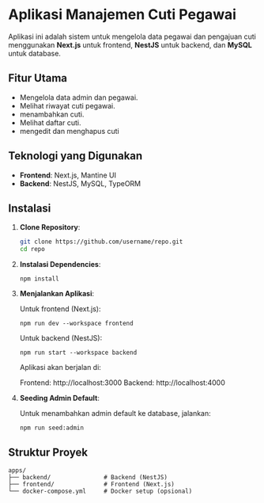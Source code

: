 # Aplikasi Manajemen Cuti Pegawai

Aplikasi ini adalah sistem untuk mengelola data pegawai dan pengajuan cuti menggunakan **Next.js** untuk frontend, **NestJS** untuk backend, dan **MySQL** untuk database.

## Fitur Utama

- Mengelola data admin dan pegawai.
- Melihat riwayat cuti pegawai.
- menambahkan cuti.
- Melihat daftar cuti.
- mengedit dan menghapus cuti

## Teknologi yang Digunakan

- **Frontend**: Next.js, Mantine UI
- **Backend**: NestJS, MySQL, TypeORM

## Instalasi

1. **Clone Repository**:

   ```bash
   git clone https://github.com/username/repo.git
   cd repo
   ```

2. **Instalasi Dependencies**:
   ```
   npm install
   ```
3. **Menjalankan Aplikasi**:

   Untuk frontend (Next.js):

   ```
   npm run dev --workspace frontend
   ```

   Untuk backend (NestJS):

   ```
   npm run start --workspace backend
   ```

   Aplikasi akan berjalan di:

   Frontend: http://localhost:3000
   Backend: http://localhost:4000

4. **Seeding Admin Default**:

   Untuk menambahkan admin default ke database, jalankan:

   ```
   npm run seed:admin
   ```

## Struktur Proyek

    apps/
    ├── backend/               # Backend (NestJS)
    ├── frontend/              # Frontend (Next.js)
    └── docker-compose.yml     # Docker setup (opsional)

